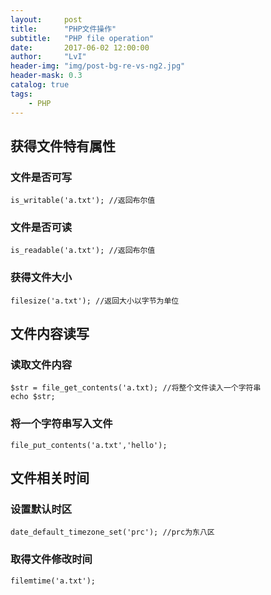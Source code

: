 ```yaml
---
layout:     post
title:      "PHP文件操作"
subtitle:   "PHP file operation"
date:       2017-06-02 12:00:00
author:     "LvI"
header-img: "img/post-bg-re-vs-ng2.jpg"
header-mask: 0.3
catalog: true
tags:
    - PHP
---
```


## 获得文件特有属性

### 文件是否可写

```
is_writable('a.txt'); //返回布尔值
```

### 文件是否可读

```
is_readable('a.txt'); //返回布尔值
```

### 获得文件大小

```
filesize('a.txt'); //返回大小以字节为单位
```

## 文件内容读写

### 读取文件内容

```
$str = file_get_contents('a.txt); //将整个文件读入一个字符串
echo $str;
```

### 将一个字符串写入文件

```
file_put_contents('a.txt','hello');
```

## 文件相关时间

### 设置默认时区

```
date_default_timezone_set('prc'); //prc为东八区
```

### 取得文件修改时间

```
filemtime('a.txt');
```

